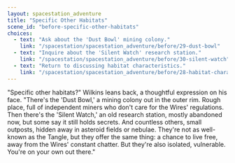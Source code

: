 ```yaml
---
layout: spacestation_adventure
title: "Specific Other Habitats"
scene_id: "before-specific-other-habitats"
choices:
  - text: "Ask about the 'Dust Bowl' mining colony."
    link: "/spacestation/spacestation_adventure/before/29-dust-bowl"
  - text: "Inquire about the 'Silent Watch' research station."
    link: "/spacestation/spacestation_adventure/before/30-silent-watch"
  - text: "Return to discussing habitat characteristics."
    link: "/spacestation/spacestation_adventure/before/28-habitat-characteristics"
---
```


"Specific other habitats?" Wilkins leans back, a thoughtful expression on his face. "There's the 'Dust Bowl,' a mining colony out in the outer rim. Rough place, full of independent miners who don't care for the Wires' regulations. Then there's the 'Silent Watch,' an old research station, mostly abandoned now, but some say it still holds secrets. And countless others, small outposts, hidden away in asteroid fields or nebulae. They're not as well-known as the Tangle, but they offer the same thing: a chance to live free, away from the Wires' constant chatter. But they're also isolated, vulnerable. You're on your own out there."
